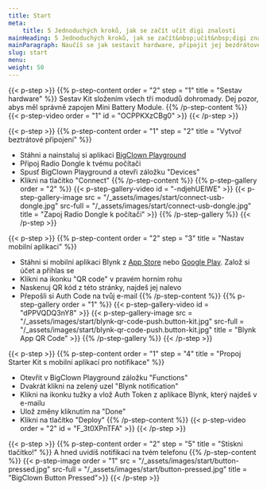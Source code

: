 ```yaml
---
title: Start
meta:
    title: 5 Jednoduchých kroků, jak se začít učit digi znalosti
mainHeading: 5 Jednoduchých kroků, jak se začít&nbsp;učit&nbsp;digi znalosti
mainParagraph: Naučíš se jak sestavit hardware, připojit jej bezdrátově k tvému počítači a nastavit notifikace pro tvůj chytrý telefon.
slug: start
menu:
weight: 50
---
```


{{< p-step >}}
{{% p-step-content order = "2" step = "1" title = "Sestav hardware" %}}
Sestav Kit složením všech tří modudů dohromady. Dej pozor, abys měl správně zapojen Mini Battery Module.
{{% /p-step-content %}}
{{< p-step-video order = "1" id = "OCPPKXzCBg0" >}}
{{< /p-step >}}


{{< p-step >}}
{{% p-step-content order = "1" step = "2" title = "Vytvoř beztrátové připojení" %}}
* Stáhni a nainstaluj si aplikaci [BigClown Playground](https://github.com/bigclownlabs/bch-playground/releases/latest)
* Připoj Radio Dongle k tvému počítači
* Spusť BigClown Playground a otevři záložku "Devices"
* Klikni na tlačítko "Connect"
{{% /p-step-content %}}
{{% p-step-gallery order = "2" %}}
{{< p-step-gallery-video id = "-ndjehUElWE" >}}
{{< p-step-gallery-image src = "/_assets/images/start/connect-usb-dongle.jpg" src-full = "/_assets/images/start/connect-usb-dongle.jpg" title = "Zapoj Radio Dongle k počítači" >}}
{{% /p-step-gallery %}}
{{< /p-step >}}

{{< p-step >}}
{{% p-step-content order = "2" step = "3" title = "Nastav mobilní aplikaci" %}}
* Stáhni si mobilní aplikaci Blynk z [App Store](https://itunes.apple.com/us/app/blynk-iot-for-arduino-esp32/id808760481?mt=8) nebo [Google Play](https://play.google.com/store/apps/details?id=cc.blynk&hl=en). Založ si účet a přihlas se
* Klikni na ikonku "QR code" v pravém horním rohu
* Naskenuj QR kód z této stránky, najdeš jej nalevo
* Přepošli si Auth Code na tvůj e-mail
{{% /p-step-content %}}
{{% p-step-gallery order = "1" %}}
{{< p-step-gallery-video id = "dPPVQDQ3nY8" >}}
{{< p-step-gallery-image src = "/_assets/images/start/blynk-qr-code-push.button-kit.jpg" src-full = "/_assets/images/start/blynk-qr-code-push.button-kit.jpg" title = "Blynk App QR Code" >}}
{{% /p-step-gallery %}}
{{< /p-step >}}

{{< p-step >}}
{{% p-step-content order = "1" step = "4" title = "Propoj Starter Kit s&nbsp;mobilní aplikací pro notifikace" %}}
* Otevřit v BigClown Playground záložku "Functions"
* Dvakrát klikni na zelený uzel "Blynk notification"
* Klikni na ikonku tužky a vlož Auth Token z aplikace Blynk, který najdeš v e-mailu
* Ulož změny kliknutím na "Done"
* Klikni na tlačítko "Deploy"
{{% /p-step-content %}}
{{< p-step-video order = "2" id = "F_3t0XPnTFA" >}}
{{< /p-step >}}

{{< p-step >}}
{{% p-step-content order = "2" step = "5" title = "Stiskni tlačítko!" %}}
A hned uvidíš notifikaci na tvém telefonu
{{% /p-step-content %}}
{{< p-step-image order = "1" src = "/_assets/images/start/button-pressed.jpg" src-full = "/_assets/images/start/button-pressed.jpg" title = "BigClown Button Pressed">}}
{{< /p-step >}}
